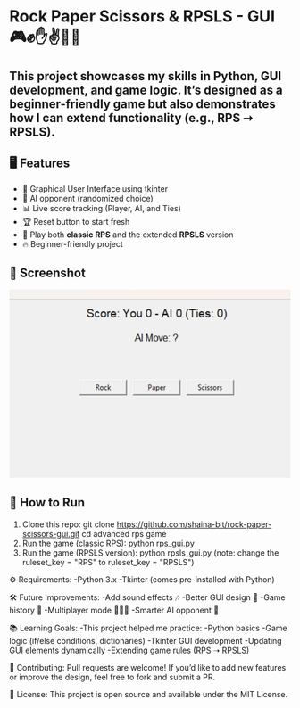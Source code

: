 # Rock Paper Scissors & RPSLS - GUI 🎮✊✋✌️🦎🖖

This project showcases my skills in Python, GUI development, and game logic. It’s designed as a beginner-friendly game but also demonstrates how I can extend functionality (e.g., RPS ➝ RPSLS).
---

## 🖥️ Features
- 🎨 Graphical User Interface using tkinter
- 🤖 AI opponent (randomized choice)
- 📊 Live score tracking (Player, AI, and Ties)
- 🏆 Reset button to start fresh
- 🔄 Play both **classic RPS** and the extended **RPSLS** version
- 🔥 Beginner-friendly project

## 📸 Screenshot
![Game Screenshot](rps_screenshot.png)

## 🚀 How to Run
1. Clone this repo:
   git clone https://github.com/shaina-bit/rock-paper-scissors-gui.git
   cd advanced rps game
2. Run the game (classic RPS):
   python rps_gui.py
3. Run the game (RPSLS version):
   python rpsls_gui.py
(note: change the ruleset_key = "RPS" to ruleset_key = "RPSLS")

⚙️ Requirements:
    -Python 3.x
    -Tkinter (comes pre-installed with Python)
    
 🛠️ Future Improvements:
    -Add sound effects 🎶
    -Better GUI design 🎨
    -Game history 📜
    -Multiplayer mode 🧑‍🤝‍🧑
    -Smarter AI opponent 🤖

 📚 Learning Goals:
     -This project helped me practice:
     -Python basics
     -Game logic (if/else conditions, dictionaries)
     -Tkinter GUI development
     -Updating GUI elements dynamically
     -Extending game rules (RPS ➝ RPSLS) 

  🤝 Contributing:
     Pull requests are welcome! If you’d like to add new features or improve the design, feel free to fork and submit a PR.   

  📄 License:
     This project is open source and available under the MIT License.
   
